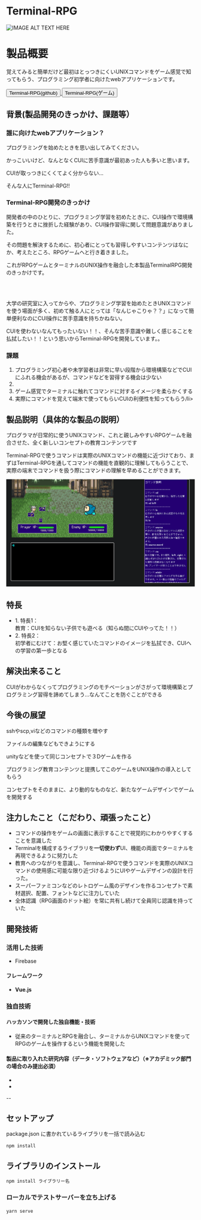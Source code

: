 # Terminal-RPG

![IMAGE ALT TEXT HERE](https://user-images.githubusercontent.com/61449596/98368730-25ab9480-207b-11eb-9010-fbeb7486146c.png)

<h1>製品概要</h1>
    <p>覚えてみると簡単だけど最初はとっつきにくいUNIXコマンドをゲーム感覚で知ってもらう、プログラミング初学者に向けたwebアプリケーションです。</p>
<a href="https://github.com/jphacks/F_2008">
  <button type="button">Terminal-RPG(github)</button>
</a>
<a href="https://terminalrpg.web.app/">
  <button type="button">Terminal-RPG(ゲーム)</button>
</a>

<h2>背景(製品開発のきっかけ、課題等）</h2>
  <h3>誰に向けたwebアプリケーション？</h3>
    <p>プログラミングを始めたときを思い出してみてください。</p>
    <p>かっこいいけど、なんとなくCUIに苦手意識が最初あった人も多いと思います。</p>
    <p>CUIが取っつきにくくてよく分からない...</p>
    <p>そんな人にTerminal-RPG!!</p>
  <h3>Terminal-RPG開発のきっかけ</h3>
    <p>開発者の中のひとりに、プログラミング学習を初めたときに、CUI操作で環境構築を行うときに挫折した経験があり、CUI操作習得に関して問題意識がありました。</p>
    <p>その問題を解決するために、初心者にとっても習得しやすいコンテンツはなにか、考えたところ、RPGゲームへと行き着きました。</p>
    <p>これがRPGゲームとターミナルのUNIX操作を融合した本製品TerminalRPG開発のきっかけです。</p>
    <br>
    <br>
    <p>大学の研究室に入ってからや、プログラミング学習を始めたときUNIXコマンドを使う場面が多く、初めて触る人にとっては「なんじゃこりゃ？？」になって簡単便利なのにCUI操作に苦手意識を持ちかねない。</p>
    <p>CUIを使わないなんてもったいない！！、そんな苦手意識や難しく感じることを払拭したい！！という思いからTerminal-RPGを開発しています。。</p>
  <h3>課題</h3>
  <ol>
    <li>プログラミング初心者や未学習者は非常に早い段階から環境構築などでCUIにふれる機会があるが、コマンドなどを習得する機会は少ない</li>
    <li></li>
    <li>ゲーム感覚でターミナルに触れてコマンドに対するイメージを柔らかくする</li>
    <li>実際にコマンドを覚えて端末で使ってもらいCUIの利便性を知ってもらう/li>
  </ol>

<h2>製品説明（具体的な製品の説明）</h2>
    <p>プログラマが日常的に使うUNIXコマンド、これと親しみやすいRPGゲームを融合させた、全く新しいコンセプトの教育コンテンツです</p>
    <p>Terminal-RPGで使うコマンドは実際のUNIXコマンドの機能に近づけており、まずはTerminal-RPGを通してコマンドの機能を直観的に理解してもらうことで、実際の端末でコマンドを扱う際にコマンドの理解を早めることができます。</p>
    <img src='https://github.com/jphacks/F_2008/blob/master/preview.png'>

<h2>特長</h2>
<ul>
  <li>1. 特長1：<br>教育：CUIを知らない子供でも遊べる（知らぬ間にCUIやってた！！）</li>
    
  <li>2. 特長2：<br>初学者にむけて：お堅く感じていたコマンドのイメージを払拭でき、CUIへの学習の第一歩となる</li>
  
</ul>

<h2>解決出来ること</h2>
  <p>CUIがわからなくってプログラミングのモチベーションがさがって環境構築とプログラミング習得を諦めてしまう...なんてことを防ぐことができる</p>

<h2>今後の展望</h2>
  <p>sshやscp,viなどのコマンドの種類を増やす</p>
  <p>ファイルの編集などもできようにする</p>
  <p>unityなどを使って同じコンセプトで３Dゲームを作る</p>
  <p>プログラミング教育コンテンツと提携してこのゲームをUNIX操作の導入としてもらう</p>
  <p>コンセプトをそのままに、より動的なものなど、新たなゲームデザインでゲームを開発する</p>

<h2>注力したこと（こだわり、頑張ったこと）</h2>
<ul>
    <li>コマンドの操作をゲームの画面に表示することで視覚的にわかりやすくすることを意識した</li>
    <li>Terminalを構成するライブラリを<b>一切使わず</b>UI、機能の両面でターミナルを再現できるように努力した</li>
    <li>教育へのつながりを意識し、Terminal-RPGで使うコマンドを実際のUNIXコマンドの使用感に可能な限り近づけるようにUIやゲームデザインの設計を行った。</li>
    <li>スーパーファミコンなどのレトロゲーム風のデザインを作るコンセプトで素材選択、配置、フォントなどに注力していた</li>
    <li>全体認識（RPG画面のドット絵）を常に共有し続けて全員同じ認識を持っていた</li>
</ul>

<h2>開発技術</h2>
<h3>活用した技術</h3>
<ul>
    <li>Firebase</li>
</ul>
<h4>フレームワーク<h4>
<ul>
    <li>Vue.js</li>
</ul>
    
### 独自技術
#### ハッカソンで開発した独自機能・技術
* 従来のターミナルとRPGを融合し、ターミナルからUNIXコマンドを使ってRPGのゲームを操作するという機能を開発した

#### 製品に取り入れた研究内容（データ・ソフトウェアなど）（※アカデミック部門の場合のみ提出必須）
* 
* 

--
## セットアップ

package.json に書かれているライブラリを一括で読み込む

```
npm install
```

## ライブラリのインストール

```
npm install ライブラリー名
```

### ローカルでテストサーバーを立ち上げる

```
yarn serve
```
